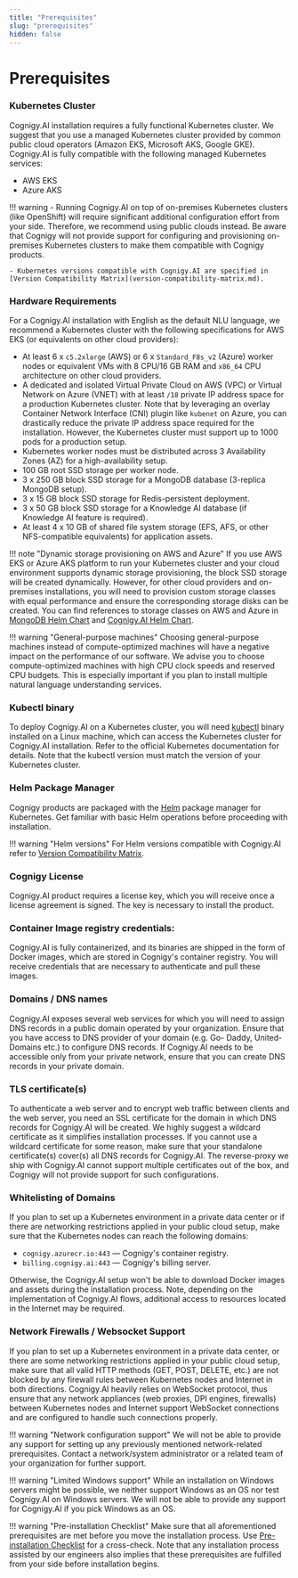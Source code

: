 ```yaml
---
title: "Prerequisites"
slug: "prerequisites"
hidden: false
---
```

# Prerequisites

### Kubernetes Cluster

Cognigy.AI installation requires a fully functional Kubernetes cluster.
We suggest that you use a managed Kubernetes cluster provided by common public cloud operators
(Amazon EKS, Microsoft AKS, Google GKE).
Cognigy.AI is fully compatible with the following managed Kubernetes services:

- AWS EKS
- Azure AKS

!!! warning
    - Running Cognigy.AI on top of on-premises Kubernetes clusters (like OpenShift) will require significant additional configuration effort from your side. Therefore, we recommend using public clouds instead. Be aware that Cognigy will not provide support for configuring and provisioning on-premises Kubernetes clusters to make them compatible with Cognigy products.

    - Kubernetes versions compatible with Cognigy.AI are specified in [Version Compatibility Matrix](version-compatibility-matrix.md).

### Hardware Requirements
For a Cognigy.AI installation with English as the default NLU language, we recommend a Kubernetes cluster with the following specifications for AWS EKS (or equivalents on other cloud providers):

- At least 6 x `c5.2xlarge` (AWS) or 6 x `Standard_F8s_v2` (Azure) worker nodes or equivalent VMs with 8 CPU/16 GB RAM and `x86_64` CPU architecture on other cloud providers.
- A dedicated and isolated Virtual Private Cloud on AWS (VPC) or Virtual Network on Azure (VNET) with at least `/18` private IP address space for a production Kubernetes cluster. Note that by leveraging an overlay Container Network Interface (CNI) plugin like `kubenet` on Azure, you can drastically reduce the private IP address space required for the installation. However, the Kubernetes cluster must support up to 1000 pods for a production setup.
- Kubernetes worker nodes must be distributed across 3 Availability Zones (AZ) for a high-availability setup.
- 100 GB root SSD storage per worker node.
- 3 x 250 GB block SSD storage for a MongoDB database (3-replica MongoDB setup).
- 3 x 15 GB block SSD storage for Redis-persistent deployment.
- 3 x 50 GB block SSD storage for a Knowledge AI database (if Knowledge AI feature is required).
- At least 4 x 10 GB of shared file system storage (EFS, AFS, or other NFS-compatible equivalents) for application assets.

!!! note "Dynamic storage provisioning on AWS and Azure"
    If you use AWS EKS or Azure AKS platform to run your Kubernetes cluster and your cloud environment supports dynamic storage provisioning, the block SSD storage will be created dynamically. However, for other cloud providers and on-premises installations, you will need to provision custom storage classes with equal performance and ensure the corresponding storage disks can be created. You can find references to storage classes on AWS and Azure in [MongoDB Helm Chart](https://github.com/Cognigy/cognigy-mongodb-helm-chart/tree/master/cloud-providers) and [Cognigy.AI Helm Chart](https://github.com/Cognigy/cognigy-ai-helm-chart/blob/699853e79f3573b5923b361bda8fc6796bb8cbcf/values.yaml#L4093).

!!! warning "General-purpose machines"
    Choosing general-purpose machines instead of compute-optimized machines will have a negative impact on the performance of our software. We advise you to choose compute-optimized machines with high CPU clock speeds and reserved CPU budgets. This is especially important if you plan to install multiple natural language understanding services.


### Kubectl binary 
To deploy Cognigy.AI on a Kubernetes cluster, you will need [kubectl](https://kubernetes.io/docs/reference/kubectl/) binary installed on a Linux machine, which can access the Kubernetes cluster for Cognigy.AI installation. Refer to the official Kubernetes documentation for details. Note that the kubectl version must match the version of your Kubernetes cluster.

### Helm Package Manager
Cognigy products are packaged with the [Helm](https://helm.sh/) package manager for Kubernetes. Get familiar with basic Helm operations before proceeding with installation.


!!! warning "Helm versions"
    For Helm versions compatible with Cognigy.AI refer to [Version Compatibility Matrix](version-compatibility-matrix.md).

### Cognigy License
Cognigy.AI product requires a license key, which you will receive once a license agreement is signed. The key is necessary to install the product.

### Container Image registry credentials:
Cognigy.AI is fully containerized, and its binaries are shipped in the form of Docker images,
which are stored in Cognigy's container registry.
You will receive credentials that are necessary to authenticate and pull these images.

### Domains / DNS names
Cognigy.AI exposes several web services for which you will need to assign DNS records in a public domain operated by your organization. Ensure that you have access to DNS provider of your domain (e.g. Go- Daddy, United-Domains etc.) to configure DNS records. If Cognigy.AI needs to be accessible only from your private network, ensure that you can create DNS records in your private domain.

### TLS certificate(s)
To authenticate a web server and to encrypt web traffic between clients and the web server, you need an SSL certificate for the domain in which DNS records for Cognigy.AI will be created. We highly suggest a wildcard certificate as it simplifies installation processes. If you cannot use a wildcard certificate for some reason, make sure that your standalone certificate(s) cover(s) all DNS records for Cognigy.AI. The reverse-proxy we ship with Cognigy.AI cannot support multiple certificates out of the box, and Cognigy will not provide support for such configurations.

### Whitelisting of Domains
If you plan to set up a Kubernetes environment in a private data center or if there are networking restrictions applied in your public cloud setup, make sure that the Kubernetes nodes can reach the following domains:

- `cognigy.azurecr.io:443` — Cognigy's container registry.
- `billing.cognigy.ai:443` — Cognigy's billing server.

Otherwise, the Cognigy.AI setup won't be able to download Docker images and assets during the installation process.
Note, depending on the implementation of Cognigy.AI flows, additional access to resources located in the Internet may be required.

### Network Firewalls / Websocket Support
If you plan to set up a Kubernetes environment in a private data center, or there are some networking restrictions applied in your public cloud setup, make sure that all valid HTTP methods (GET, POST, DELETE, etc.) are not blocked by any firewall rules between Kubernetes nodes and Internet in both directions. Cognigy.AI heavily relies on WebSocket protocol, thus ensure that any network appliances (web proxies, DPI engines, firewalls) between Kubernetes nodes and Internet support WebSocket connections and are configured to handle such connections properly.

!!! warning "Network configuration support"
    We will not be able to provide any support for setting up any previously mentioned network-related prerequisites. Contact a network/system administrator or a related team of your organization for further support.

!!! warning "Limited Windows support"
    While an installation on Windows servers might be possible, we neither support Windows as an OS nor test Cognigy.AI on Windows servers. We will not be able to provide any support for Cognigy.AI if you pick Windows as an OS.

!!! warning "Pre-installation Checklist"
    Make sure that all aforementioned prerequisites are met before you move the installation process. Use [Pre-installation Checklist](pre-installation-checklist.md) for a cross-check. Note that any installation process assisted by our engineers also implies that these prerequisites are fulfilled from your side before installation begins.